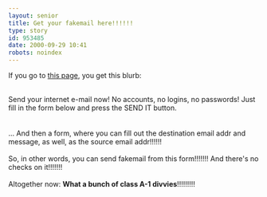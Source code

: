 ```yaml
---
layout: senior
title: Get your fakemail here!!!!!!
type: story
id: 953485
date: 2000-09-29 10:41
robots: noindex
---
```

If you go to <a href="http://www.imailnow.com/main.htm">this page</a>, you get this blurb:<br/> <br/><div class="quote">Send your internet e-mail now! No accounts, no logins, no passwords! Just fill in the form below and press the SEND IT button. </div> <br/> <br/>... And then a form, where you can fill out the destination email addr and message, as well, as the source email addr!!!!!!<br/> <br/>So, in other words, you can send fakemail from this form!!!!!!! And there's no checks on it!!!!!!!<br/> <br/>Altogether now: <b>What a bunch of class A-1 divvies</b>!!!!!!!!!